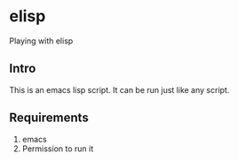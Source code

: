 # elisp
Playing with elisp

## Intro
This is an emacs lisp script. It can be run just like any script.

## Requirements

1. emacs
2. Permission to run it
